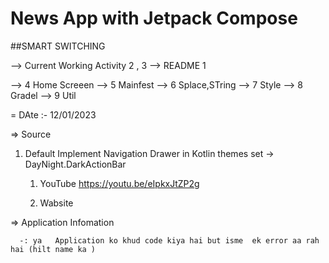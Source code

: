 # News App with Jetpack Compose 
##SMART SWITCHING

--> Current Working Activity 2 , 3
--> README 1

--> 4 Home Screeen
--> 5  Mainfest
--> 6 Splace,STring
--> 7 Style
--> 8 Gradel
--> 9 Util


= DAte :- 12/01/2023

=> Source 
1. Default Implement Navigation Drawer in Kotlin
           themes set -> DayNight.DarkActionBar

      1. YouTube  https://youtu.be/eIpkxJtZP2g

     2. Wabsite 


=> Application Infomation 
     
      -: ya   Application ko khud code kiya hai but isme  ek error aa rah hai (hilt name ka )  





